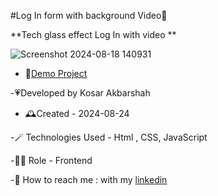 #Log In form with background Video🎥

**Tech glass effect Log In with video **

![Screenshot 2024-08-18 140931](https://github.com/user-attachments/assets/e9cd8943-14f3-4ae3-8b44-4bc694049d29)


- 🎇[Demo Project]( https://kosarakbarshah.github.io/ImageSlider/)

-💗Developed by Kosar Akbarshah 

- 🕰️Created - 2024-08-24

-🪄 Technologies Used - Html , CSS, JavaScript

-👩‍💻 Role - Frontend

-💭 How to reach me : with my [linkedin](https://www.linkedin.com/in/tara-akbarshah-22102b1b6/)
